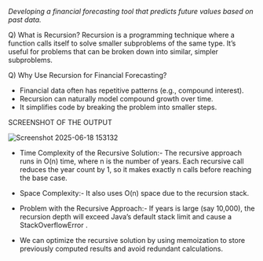 *Developing a financial forecasting tool that predicts future values based on past data.*

Q) What is Recursion?
  Recursion is a programming technique where a function calls itself to solve smaller subproblems of the same type. 
  It’s useful for problems that can be broken down into similar, simpler subproblems.

Q) Why Use Recursion for Financial Forecasting?
 - Financial data often has repetitive patterns (e.g., compound interest).
 - Recursion can naturally model compound growth over time.
 - It simplifies code by breaking the problem into smaller steps.

SCREENSHOT OF THE OUTPUT

![Screenshot 2025-06-18 153132](https://github.com/user-attachments/assets/39da9ee1-f65d-47df-8cd8-d9a4d3a44404)


* Time Complexity of the Recursive Solution:- The recursive approach runs in O(n) time, where n is the number of years.
  Each recursive call reduces the year count by 1, so it makes exactly n calls before reaching the base case.

* Space Complexity:- It also uses O(n) space due to the recursion stack.

* Problem with the Recursive Approach:- If years is large (say 10,000), the recursion depth will exceed Java’s default stack limit and cause a StackOverflowError .

* We can optimize the recursive solution by using memoization to store previously computed results and avoid redundant calculations.
